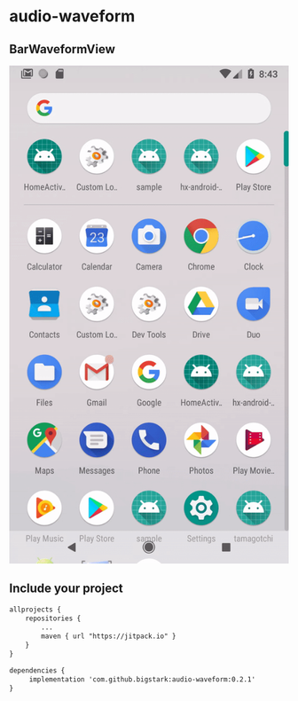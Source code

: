 # audio-waveform


## BarWaveformView

![BarWaveformView](https://github.com/bigstark/audio-waveform/blob/master/art/bar-waveform-view.gif)

## Include your project

```
allprojects {
	repositories {
		...
		maven { url "https://jitpack.io" }
	}
}
```
```
dependencies {
     implementation 'com.github.bigstark:audio-waveform:0.2.1'
}
```

